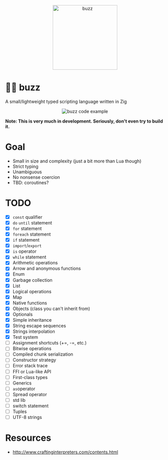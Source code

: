 <p align="center">
    <img src="https://github.com/giann/buzz/raw/main/logo.png" alt="buzz" width="204" height="204">
</p>

# 👨‍🚀 buzz
A small/lightweight typed scripting language written in Zig

<p align="center">
    <img src="https://github.com/giann/buzz/raw/main/example.png" alt="buzz code example">
</p>

**Note: This is very much in development. Seriously, don't even try to build it.**

# Goal
- Small in size and complexity (just a bit more than Lua though)
- Strict typing
- Unambiguous
- No nonsense coercion
- TBD: coroutines?

# TODO
- [X] `const` qualifier
- [X] `do` `until` statement
- [X] `for` statement
- [X] `foreach` statement
- [X] `if` statement
- [X] `import`/`export`
- [X] `is` operator
- [X] `while` statement
- [X] Arithmetic operations
- [X] Arrow and anonymous functions
- [X] Enum
- [X] Garbage collection
- [X] List
- [X] Logical operations
- [X] Map
- [X] Native functions
- [X] Objects (class you can't inherit from)
- [X] Optionals
- [X] Simple inheritance
- [X] String escape sequences
- [X] Strings interpolation
- [X] Test system
- [ ] Assignment shortcuts (+=, -=, etc.)
- [ ] Bitwise operations
- [ ] Compiled chunk serialization
- [ ] Constructor strategy
- [ ] Error stack trace
- [ ] FFI or Lua-like API
- [ ] First-class types
- [ ] Generics
- [ ] `as`operator
- [ ] Spread operator
- [ ] std lib
- [ ] switch statement
- [ ] Tuples
- [ ] UTF-8 strings

# Resources
- http://www.craftinginterpreters.com/contents.html
